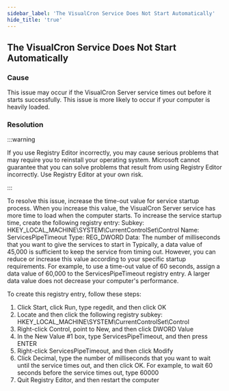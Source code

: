 ```yaml
---
sidebar_label: 'The VisualCron Service Does Not Start Automatically'
hide_title: 'true'
---
```


## The VisualCron Service Does Not Start Automatically

### Cause

This issue may occur if the VisualCron Server service times out before it starts successfully. This issue is more likely to occur if your computer is heavily loaded.
 
### Resolution

:::warning

If you use Registry Editor incorrectly, you may cause serious problems that may require you to reinstall your operating system. Microsoft cannot guarantee that you can solve problems that result from using Registry Editor incorrectly. Use Registry Editor at your own risk.

:::

To resolve this issue, increase the time-out value for service startup process. When you increase this value, the VisualCron Server service has more time to load when the computer starts. To increase the service startup time, create the following registry entry: Subkey: HKEY_LOCAL_MACHINE\SYSTEM\CurrentControlSet\Control Name: ServicesPipeTimeout Type: REG_DWORD Data: The number of milliseconds that you want to give the services to start in Typically, a data value of 45,000 is sufficient to keep the service from timing out. However, you can reduce or increase this value according to your specific startup requirements. For example, to use a time-out value of 60 seconds, assign a data value of 60,000 to the ServicesPipeTimeout registry entry. A larger data value does not decrease your computer's performance.
 
To create this registry entry, follow these steps:

1. Click Start, click Run, type regedit, and then click OK
2. Locate and then click the following registry subkey: HKEY_LOCAL_MACHINE\SYSTEM\CurrentControlSet\Control
3. Right-click Control, point to New, and then click DWORD Value
4. In the New Value #1 box, type ServicesPipeTimeout, and then press ENTER
5. Right-click ServicesPipeTimeout, and then click Modify
6. Click Decimal, type the number of milliseconds that you want to wait until the service times out, and then click OK. For example, to wait 60 seconds before the service times out, type 60000
7. Quit Registry Editor, and then restart the computer